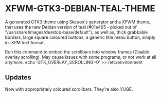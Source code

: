 # XFWM-GTK3-DEBIAN-TEAL-THEME

A generated GTK3 theme using Skeuos's generator and a XFWM theme, that uses the new Debian version of teal (#01a495 - picked out of "/usr/share/images/desktop-base/default"), as well as, thick grabbable borders, large square coloured buttons, a generic title menu button, simply in .XPM text format.

Run this command to embed the scrollbars into window frames (Disable overlay scrolling).
May cause issues with some programs, or not work at all anymore.
echo 'GTK_OVERLAY_SCROLLING=0' >> /etc/environment

## Updates
Now with appropriately coloured scrollbars. They're also YUGE.
